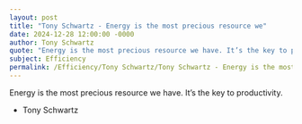 ```yaml
---
layout: post
title: "Tony Schwartz - Energy is the most precious resource we"
date: 2024-12-28 12:00:00 -0000
author: Tony Schwartz
quote: "Energy is the most precious resource we have. It’s the key to productivity."
subject: Efficiency
permalink: /Efficiency/Tony Schwartz/Tony Schwartz - Energy is the most precious resource we
---
```


Energy is the most precious resource we have. It’s the key to productivity.

- Tony Schwartz

